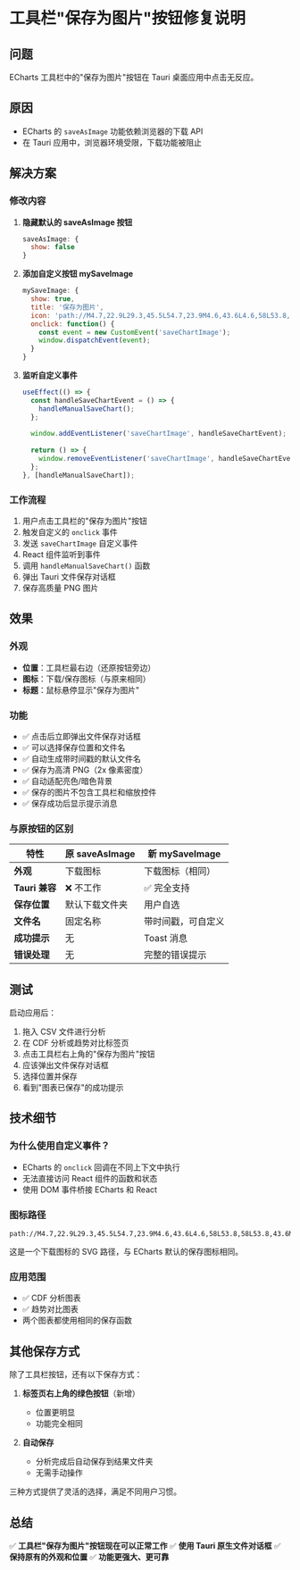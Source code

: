 # 工具栏"保存为图片"按钮修复说明

## 问题
ECharts 工具栏中的"保存为图片"按钮在 Tauri 桌面应用中点击无反应。

## 原因
- ECharts 的 `saveAsImage` 功能依赖浏览器的下载 API
- 在 Tauri 应用中，浏览器环境受限，下载功能被阻止

## 解决方案

### 修改内容
1. **隐藏默认的 saveAsImage 按钮**
   ```javascript
   saveAsImage: {
     show: false
   }
   ```

2. **添加自定义按钮 mySaveImage**
   ```javascript
   mySaveImage: {
     show: true,
     title: '保存为图片',
     icon: 'path://M4.7,22.9L29.3,45.5L54.7,23.9M4.6,43.6L4.6,58L53.8,58L53.8,43.6M29.2,45.1L29.2,0',
     onclick: function() {
       const event = new CustomEvent('saveChartImage');
       window.dispatchEvent(event);
     }
   }
   ```

3. **监听自定义事件**
   ```javascript
   useEffect(() => {
     const handleSaveChartEvent = () => {
       handleManualSaveChart();
     };
     
     window.addEventListener('saveChartImage', handleSaveChartEvent);
     
     return () => {
       window.removeEventListener('saveChartImage', handleSaveChartEvent);
     };
   }, [handleManualSaveChart]);
   ```

### 工作流程
1. 用户点击工具栏的"保存为图片"按钮
2. 触发自定义的 `onclick` 事件
3. 发送 `saveChartImage` 自定义事件
4. React 组件监听到事件
5. 调用 `handleManualSaveChart()` 函数
6. 弹出 Tauri 文件保存对话框
7. 保存高质量 PNG 图片

## 效果

### 外观
- **位置**：工具栏最右边（还原按钮旁边）
- **图标**：下载/保存图标（与原来相同）
- **标题**：鼠标悬停显示"保存为图片"

### 功能
- ✅ 点击后立即弹出文件保存对话框
- ✅ 可以选择保存位置和文件名
- ✅ 自动生成带时间戳的默认文件名
- ✅ 保存为高清 PNG（2x 像素密度）
- ✅ 自动适配亮色/暗色背景
- ✅ 保存的图片不包含工具栏和缩放控件
- ✅ 保存成功后显示提示消息

### 与原按钮的区别

| 特性 | 原 saveAsImage | 新 mySaveImage |
|------|---------------|---------------|
| **外观** | 下载图标 | 下载图标（相同） |
| **Tauri 兼容** | ❌ 不工作 | ✅ 完全支持 |
| **保存位置** | 默认下载文件夹 | 用户自选 |
| **文件名** | 固定名称 | 带时间戳，可自定义 |
| **成功提示** | 无 | Toast 消息 |
| **错误处理** | 无 | 完整的错误提示 |

## 测试

启动应用后：
1. 拖入 CSV 文件进行分析
2. 在 CDF 分析或趋势对比标签页
3. 点击工具栏右上角的"保存为图片"按钮
4. 应该弹出文件保存对话框
5. 选择位置并保存
6. 看到"图表已保存"的成功提示

## 技术细节

### 为什么使用自定义事件？
- ECharts 的 `onclick` 回调在不同上下文中执行
- 无法直接访问 React 组件的函数和状态
- 使用 DOM 事件桥接 ECharts 和 React

### 图标路径
```
path://M4.7,22.9L29.3,45.5L54.7,23.9M4.6,43.6L4.6,58L53.8,58L53.8,43.6M29.2,45.1L29.2,0
```
这是一个下载图标的 SVG 路径，与 ECharts 默认的保存图标相同。

### 应用范围
- ✅ CDF 分析图表
- ✅ 趋势对比图表
- 两个图表都使用相同的保存函数

## 其他保存方式

除了工具栏按钮，还有以下保存方式：

1. **标签页右上角的绿色按钮**（新增）
   - 位置更明显
   - 功能完全相同

2. **自动保存**
   - 分析完成后自动保存到结果文件夹
   - 无需手动操作

三种方式提供了灵活的选择，满足不同用户习惯。

## 总结

✅ **工具栏"保存为图片"按钮现在可以正常工作**
✅ **使用 Tauri 原生文件对话框**
✅ **保持原有的外观和位置**
✅ **功能更强大、更可靠**
